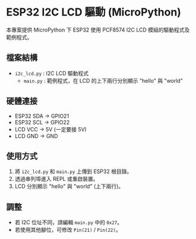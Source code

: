 # ESP32 I2C LCD 驅動 (MicroPython)

本專案提供 MicroPython 下 ESP32 使用 PCF8574 I2C LCD 模組的驅動程式及範例程式。

## 檔案結構

- `i2c_lcd.py` : I2C LCD 驅動程式
	- `main.py`    : 範例程式，在 LCD 的上下兩行分別顯示 "hello" 與 "world"

## 硬體連接

- ESP32 SDA -> GPIO21
- ESP32 SCL -> GPIO22
- LCD VCC  -> 5V (一定要接 5V)
- LCD GND  -> GND

## 使用方式

1. 將 `i2c_lcd.py` 和 `main.py` 上傳到 ESP32 根目錄。
2. 透過串列埠進入 REPL 或重啟裝置。
3. LCD 分別顯示 "hello" 與 "world" (上下兩行)。

## 調整

- 若 I2C 位址不同，請編輯 `main.py` 中的 `0x27`。
- 若使用其他腳位，可修改 `Pin(21)` / `Pin(22)`。
